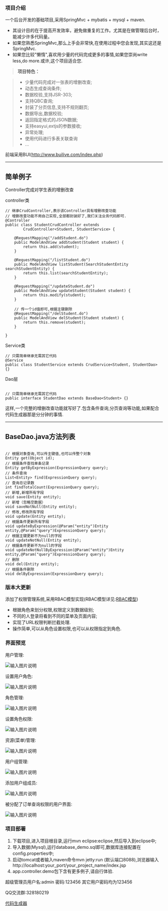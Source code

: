 ### 项目介绍
一个后台开发的基础项目,采用SpringMvc + mybatis + mysql + maven.
- 其设计目的在于提高开发效率，避免做重复的工作。尤其是在做管理后台时，能减少许多代码量。
- 如果您熟悉SpringMvc,那么上手会非常快,在使用过程中您会发现,其实这还是SpringMvc.
- 如果您比较"懒惰",喜欢用少量的代码完成更多的事情,如果您崇尚write less,do more.或许,这个项目适合您.

> **项目特色：**

> - 少量代码完成对一张表的增删改查;
> - 动态生成查询条件;
> - 数据校验,支持JSR-303;
> - 支持QBC查询;
> - 封装了分页信息,支持不规则翻页;
> - 数据导出,数据校验;
> - 返回指定格式的JSON数据;
> - 支持easyui,extjs的参数接收;
> - 异常处理;
> - 使用代码进行多表关联查询
> - ...

前端采用BUI(http://www.builive.com/index.php)

----------
简单例子
----------
Controller完成对学生表的增删改查

controller类
```
// 继承CrudController,表示该Controller具有增删改查功能
// 增删改查功能不用自己实现,全部都封装好了,我们关注业务代码即可.
@Controller
public class StudentCrudController extends
		CrudController<Student, StudentService> {

	@RequestMapping("/addStudent.do")
	public ModelAndView addStudent(Student student) {
		return this.add(student);
	}

	@RequestMapping("/listStudent.do")
	public ModelAndView listStudent(SearchStudentEntity searchStudentEntity) {
		return this.list(searchStudentEntity);
	}

	@RequestMapping("/updateStudent.do")
	public ModelAndView updateStudent(Student student) {
		return this.modify(student);
	}

	// 传一个id值即可,根据主键删除
	@RequestMapping("/delStudent.do")
	public ModelAndView delStudent(Student student) {
		return this.remove(student);
	}

}
```

Service类
```
// 只需简单继承无需其它代码
@Service
public class StudentService extends CrudService<Student, StudentDao> {}
```

Dao层
```

// 只需简单继承无需其它代码
public interface StudentDao extends BaseDao<Student> {}
```
这样,一个完整的增删改查功能就写好了.包含条件查询,分页查询等功能,如果配合代码生成器那是分分钟的事情.

----------
BaseDao.java方法列表
----------

```

// 根据对象查询,可以传主键值,也可以传整个对象
Entity get(Object id);
// 根据条件查找单条记录
Entity getByExpression(ExpressionQuery query);
// 条件查询
List<Entity> find(ExpressionQuery query);
// 查询总记录数
int findTotalCount(ExpressionQuery query);
// 新增,新增所有字段
void save(Entity entity);
// 新增（忽略空数据）
void saveNotNull(Entity entity);
// 修改,修改所有字段
void update(Entity entity);
// 根据条件更新所有字段
void updateByExpression(@Param("entity")Entity entity,@Param("query")ExpressionQuery query);
// 根据主键更新不为null的字段
void updateNotNull(Entity entity);
// 根据条件更新不为null的字段
void updateNotNullByExpression(@Param("entity")Entity entity,@Param("query")ExpressionQuery query);
// 删除
void del(Entity entity);
// 根据条件删除
void delByExpression(ExpressionQuery query);
```


### 版本大更新
添加了权限管理系统,采用RBAC模型实现(RBAC模型详见:[RBAC模型](http://blog.csdn.net/painsonline/article/details/7183613/))

- 根据角色来划分权限,权限定义到数据级别;
- 不同的人登录将看到不同的菜单及页面内容;
- 实现了URL权限判断拦截处理.
- 操作简单,可以从角色设置权限,也可以从权限指定到角色.

### 界面预览
用户管理:

![输入图片说明](http://git.oschina.net/uploads/images/2016/0429/171348_afa56e78_332975.png "在这里输入图片标题")

设置用户角色:

![输入图片说明](http://git.oschina.net/uploads/images/2016/0429/171404_77cdd2de_332975.png "在这里输入图片标题")

角色管理:

![输入图片说明](http://git.oschina.net/uploads/images/2016/0429/171415_3578ccd0_332975.png "在这里输入图片标题")

设置角色权限:

![输入图片说明](http://git.oschina.net/uploads/images/2016/0429/171423_001670d7_332975.png "在这里输入图片标题")

资源(菜单)管理:

![输入图片说明](http://git.oschina.net/uploads/images/2016/0429/171430_a402ada9_332975.png "在这里输入图片标题")

用户组管理:

![输入图片说明](http://git.oschina.net/uploads/images/2016/0429/171438_8fa81671_332975.png "在这里输入图片标题")

添加用户组成员:

![输入图片说明](http://git.oschina.net/uploads/images/2016/0429/171446_55bd34e0_332975.png "在这里输入图片标题")

被分配了订单查询权限的用户界面:

![输入图片说明](http://git.oschina.net/uploads/images/2016/0429/171455_99d8f4c0_332975.png "在这里输入图片标题")

### 项目部署
1. 下载项目,进入项目根目录,运行mvn eclipse:eclipse,然后导入到eclipse中;
2. 导入数据(Mysql),运行database_demo.sql即可,数据库连接配置在config.properties中;
3. 启动tomcat或者输入maven命令mvn jetty:run (默认端口8088),浏览器输入http://localhost:your_port/your_project_name/index.jsp
4. app.controller.demo包下含有更多例子,请自行体验.

超级管理员用户名:admin 密码:123456
其它用户密码均为123456

QQ交流群:328180219

[代码生成器](https://git.oschina.net/durcframework/autoCode)